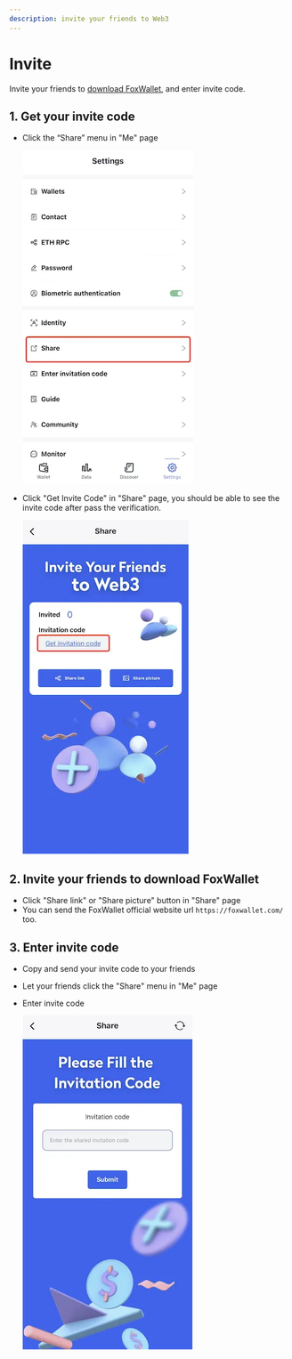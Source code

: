 ```yaml
---
description: invite your friends to Web3
---
```


# Invite
Invite your friends to [download FoxWallet](https://foxwallet.com/download), and enter invite code.

## 1. Get your invite code

* Click the “Share” menu in "Me" page
  
  ![setting-share](../img/setting-share.webp)

* Click "Get Invite Code" in "Share" page, you should be able to see the invite code after pass the verification.
  
  ![get-invite-code](../img/get-invite-code.webp)

## 2. Invite your friends to download FoxWallet

* Click "Share link" or "Share picture" button in "Share" page 
* You can send the FoxWallet official website url `https://foxwallet.com/` too.

## 3. Enter invite code

* Copy and send your invite code to your friends
* Let your friends click the "Share" menu in "Me" page
* Enter invite code
  
  ![enter-invite-code](../img/enter-invite-code.webp)